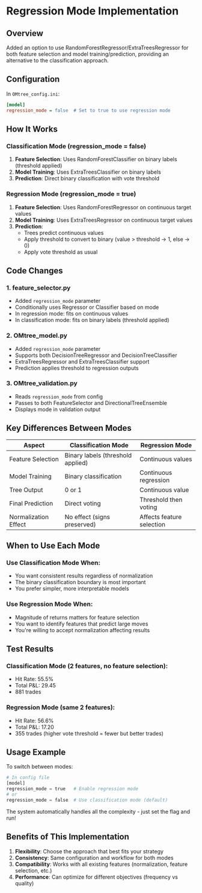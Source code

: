 # Regression Mode Implementation

## Overview
Added an option to use RandomForestRegressor/ExtraTreesRegressor for both feature selection and model training/prediction, providing an alternative to the classification approach.

## Configuration
In `OMtree_config.ini`:
```ini
[model]
regression_mode = false  # Set to true to use regression mode
```

## How It Works

### Classification Mode (regression_mode = false)
1. **Feature Selection**: Uses RandomForestClassifier on binary labels (threshold applied)
2. **Model Training**: Uses ExtraTreesClassifier on binary labels
3. **Prediction**: Direct binary classification with vote threshold

### Regression Mode (regression_mode = true)
1. **Feature Selection**: Uses RandomForestRegressor on continuous target values
2. **Model Training**: Uses ExtraTreesRegressor on continuous target values
3. **Prediction**: 
   - Trees predict continuous values
   - Apply threshold to convert to binary (value > threshold → 1, else → 0)
   - Apply vote threshold as usual

## Code Changes

### 1. feature_selector.py
- Added `regression_mode` parameter
- Conditionally uses Regressor or Classifier based on mode
- In regression mode: fits on continuous values
- In classification mode: fits on binary labels (threshold applied)

### 2. OMtree_model.py
- Added `regression_mode` parameter
- Supports both DecisionTreeRegressor and DecisionTreeClassifier
- ExtraTreesRegressor and ExtraTreesClassifier support
- Prediction applies threshold to regression outputs

### 3. OMtree_validation.py
- Reads `regression_mode` from config
- Passes to both FeatureSelector and DirectionalTreeEnsemble
- Displays mode in validation output

## Key Differences Between Modes

| Aspect | Classification Mode | Regression Mode |
|--------|-------------------|-----------------|
| Feature Selection | Binary labels (threshold applied) | Continuous values |
| Model Training | Binary classification | Continuous regression |
| Tree Output | 0 or 1 | Continuous value |
| Final Prediction | Direct voting | Threshold then voting |
| Normalization Effect | No effect (signs preserved) | Affects feature selection |

## When to Use Each Mode

### Use Classification Mode When:
- You want consistent results regardless of normalization
- The binary classification boundary is most important
- You prefer simpler, more interpretable models

### Use Regression Mode When:
- Magnitude of returns matters for feature selection
- You want to identify features that predict large moves
- You're willing to accept normalization affecting results

## Test Results

### Classification Mode (2 features, no feature selection):
- Hit Rate: 55.5%
- Total P&L: 29.45
- 881 trades

### Regression Mode (same 2 features):
- Hit Rate: 56.6%
- Total P&L: 17.20
- 355 trades (higher vote threshold = fewer but better trades)

## Usage Example

To switch between modes:

```python
# In config file
[model]
regression_mode = true   # Enable regression mode
# or
regression_mode = false  # Use classification mode (default)
```

The system automatically handles all the complexity - just set the flag and run!

## Benefits of This Implementation

1. **Flexibility**: Choose the approach that best fits your strategy
2. **Consistency**: Same configuration and workflow for both modes
3. **Compatibility**: Works with all existing features (normalization, feature selection, etc.)
4. **Performance**: Can optimize for different objectives (frequency vs quality)
